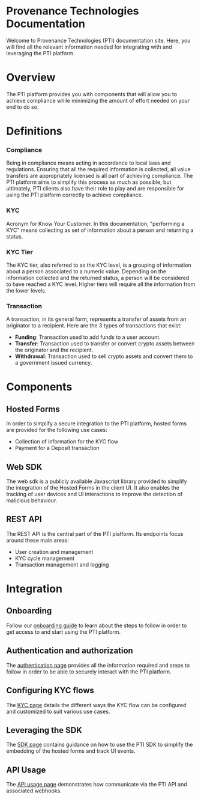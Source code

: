 # Provenance Technologies Documentation

Welcome to Provenance Technologies (PTI) documentation site. Here, you will find all the relevant information needed for integrating with and leveraging the PTI platform.

# Overview

The PTI platform provides you with components that will allow you to achieve compliance while minimizing the amount of effort needed on your end to do so.

# Definitions
### Compliance
Being in compliance means acting in accordance to local laws and regulations. Ensuring that all the required information is collected, all value transfers are appropriately licensed is all part of achieving compliance. The PTI platform aims to simplify this process as much as possible, but ultimately, PTI clients also have their role to play and are responsible for using the PTI platform correctly to achieve compliance.

### KYC         
Acronym for Know Your Customer. In this documentation, "performing a KYC" means collecting as set of information about a person and returning a status.

### KYC Tier
The KYC tier, also referred to as the KYC level, is a grouping of information about a person associated to a numeric value. 
Depending on the information collected and the returned status, a person will be considered to have reached a KYC level. 
Higher tiers will require all the information from the lower levels.

### Transaction
A transaction, in its general form, represents a transfer of assets from an originator to a recipient. Here are the 3 types of transactions that exist:
- **Funding**: Transaction used to add funds to a user account.
- **Transfer**: Transaction used to transfer or convert crypto assets between the originator and the recipient.
- **Withdrawal**: Transaction used to sell crypto assets and convert them to a government issued currency.


# Components

## Hosted Forms
In order to simplify a secure integration to the PTI platform, hosted forms are provided for the following use cases:
* Collection of information for the KYC flow
* Payment for a Deposit transaction

## Web SDK
The web sdk is a publicly available Javascript library provided to simplify the integration of the Hosted Forms in the client UI. It also enables the tracking of user devices and UI interactions to improve the detection of malicious behaviour.

## REST API
The REST API is the central part of the PTI platform. Its endpoints focus around these main areas:

- User creation and management
- KYC cycle management
- Transaction management and logging

# Integration

## Onboarding

Follow our [onboarding guide](./onboarding.md) to learn about the steps to follow in order to get access to and start using the PTI platform.

## Authentication and authorization

The [authentication page](./auth.md) provides all the information required and steps to follow in order to be able to securely interact with the PTI platform.

## Configuring KYC flows

The [KYC page](./kyc.md) details the different ways the KYC flow can be configured and customized to suit various use cases.


## Leveraging the SDK

The [SDK page](./sdk.md) contains guidance on how to use the PTI SDK to simplify the embedding of the hosted forms and track UI events.

## API Usage

The [API usage page](./usage.md) demonstrates how communicate via the PTI API and associated webhooks.
